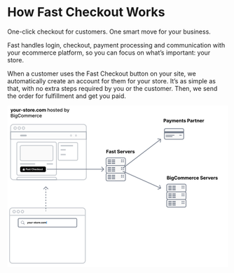 # How Fast Checkout Works
One-click checkout for customers. One smart move for your business.

Fast handles login, checkout, payment processing and communication with your ecommerce platform, so you can focus on what’s important: your store.

When a customer uses the Fast Checkout button on your site, we automatically create an account for them for your store. It’s as simple as that, with no extra steps required by you or the customer. Then, we send the order for fulfillment and get you paid.

![How Fast Checkout works](images/fast-checkout/how-checkout-works.png) 